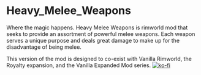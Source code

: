 # Heavy_Melee_Weapons
Where the magic happens.
Heavy Melee Weapons is rimworld mod that seeks to provide an assortment of powerful melee weapons.
Each weapon serves a unique purpose and deals great damage to make up for the disadvantage of being melee.

This version of the mod is designed to co-exist with Vanilla Rimworld, the  Royalty expansion, and the Vanilla Expanded Mod series.
[![ko-fi](https://ko-fi.com/img/githubbutton_sm.svg)](https://ko-fi.com/M4M44PFV1)
